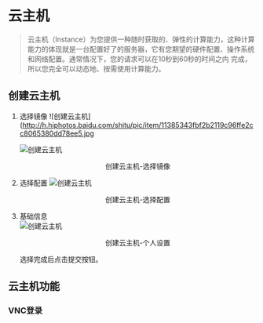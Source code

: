 # 云主机


>云主机（Instance）为您提供一种随时获取的、弹性的计算能力，这种计算能力的体现就是一台配置好了的服务器，它有您期望的硬件配置、操作系统和网络配置。通常情况下，您的请求可以在10秒到60秒的时间之内 完成，所以您完全可以动态地、按需使用计算能力。


## 创建云主机


1. 选择镜像
    ![创建云主机](http://h.hiphotos.baidu.com/shitu/pic/item/11385343fbf2b2119c96ffe2cc8065380dd78ee5.jpg

    ![创建云主机](http://img.hb.aicdn.com/2edad85873d12f2c758ab5a7a3f22d922920d797beec-VFT00b_fw658)
    <center>创建云主机-选择镜像</center>

2. 选择配置
    ![创建云主机](http://img.hb.aicdn.com/57c7edf1d8f852ef2c438dd51dc92214c5622171bfe8-2Bpn08)
    <center>创建云主机-选择配置</center>

3. 基础信息  
    ![创建云主机](http://img.hb.aicdn.com/c6de1db2effd3db4aa8e9cb2cb53feef5bccf6ebf0dd-esErUw_fw658)
    <center>创建云主机-个人设置</center>

    选择完成后点击提交按钮。

## 云主机功能

### VNC登录